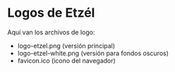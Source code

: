 # Logos de Etzél
Aquí van los archivos de logo:
- logo-etzel.png (versión principal)
- logo-etzel-white.png (versión para fondos oscuros)
- favicon.ico (icono del navegador)
